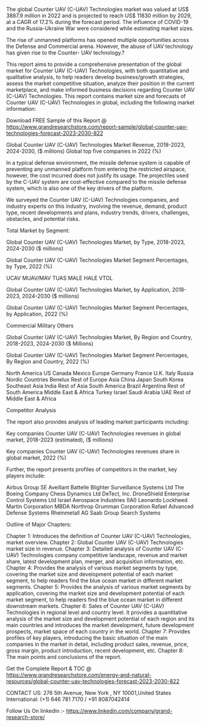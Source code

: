 
The global Counter UAV (C-UAV) Technologies market was valued at US$ 3887.9 million in 2022 and is projected to reach US$ 11830 million by 2029, at a CAGR of 17.2% during the forecast period. The influence of COVID-19 and the Russia-Ukraine War were considered while estimating market sizes.

The rise of unmanned platforms has opened multiple opportunities across the Defense and Commercial arena. However, the abuse of UAV technology has given rise to the Counter- UAV technology.?

This report aims to provide a comprehensive presentation of the global market for Counter UAV (C-UAV) Technologies, with both quantitative and qualitative analysis, to help readers develop business/growth strategies, assess the market competitive situation, analyze their position in the current marketplace, and make informed business decisions regarding Counter UAV (C-UAV) Technologies. This report contains market size and forecasts of Counter UAV (C-UAV) Technologies in global, including the following market information:

Download FREE Sample of this Report @ https://www.grandresearchstore.com/report-sample/global-counter-uav-technologies-forecast-2023-2030-822

Global Counter UAV (C-UAV) Technologies Market Revenue, 2018-2023, 2024-2030, ($ millions)
Global top five companies in 2022 (%)

In a typical defense environment, the missile defense system is capable of preventing any unmanned platform from entering the restricted airspace, however, the cost incurred does not justify its usage. The projectiles used by the C-UAV system are cost-effective compared to the missile defense system, which is also one of the key drivers of the platform.

We surveyed the Counter UAV (C-UAV) Technologies companies, and industry experts on this industry, involving the revenue, demand, product type, recent developments and plans, industry trends, drivers, challenges, obstacles, and potential risks.

Total Market by Segment:

Global Counter UAV (C-UAV) Technologies Market, by Type, 2018-2023, 2024-2030 ($ millions)

Global Counter UAV (C-UAV) Technologies Market Segment Percentages, by Type, 2022 (%)

UCAV
MUAV/MAV
TUAS
MALE
HALE
VTOL

Global Counter UAV (C-UAV) Technologies Market, by Application, 2018-2023, 2024-2030 ($ millions)

Global Counter UAV (C-UAV) Technologies Market Segment Percentages, by Application, 2022 (%)

Commercial
Military
Others

Global Counter UAV (C-UAV) Technologies Market, By Region and Country, 2018-2023, 2024-2030 ($ Millions)

Global Counter UAV (C-UAV) Technologies Market Segment Percentages, By Region and Country, 2022 (%)

North America
US
Canada
Mexico
Europe
Germany
France
U.K.
Italy
Russia
Nordic Countries
Benelux
Rest of Europe
Asia
China
Japan
South Korea
Southeast Asia
India
Rest of Asia
South America
Brazil
Argentina
Rest of South America
Middle East & Africa
Turkey
Israel
Saudi Arabia
UAE
Rest of Middle East & Africa

Competitor Analysis

The report also provides analysis of leading market participants including:

Key companies Counter UAV (C-UAV) Technologies revenues in global market, 2018-2023 (estimated), ($ millions)

Key companies Counter UAV (C-UAV) Technologies revenues share in global market, 2022 (%)

Further, the report presents profiles of competitors in the market, key players include:

Airbus Group SE
Aveillant
Battelle
Blighter Surveillance Systems Ltd
The Boeing Company
Chess Dynamics Ltd
DeTect, Inc.
DroneShield
Enterprise Control Systems Ltd
Israel Aerospace Industries (IAI)
Leonardo
Lockheed Martin Corporation
MBDA
Northrop Grumman Corporation
Rafael Advanced Defense Systems
Rheinmetall AG
Saab Group
Search Systems

Outline of Major Chapters:

Chapter 1: Introduces the definition of Counter UAV (C-UAV) Technologies, market overview.
Chapter 2: Global Counter UAV (C-UAV) Technologies market size in revenue.
Chapter 3: Detailed analysis of Counter UAV (C-UAV) Technologies company competitive landscape, revenue and market share, latest development plan, merger, and acquisition information, etc.
Chapter 4: Provides the analysis of various market segments by type, covering the market size and development potential of each market segment, to help readers find the blue ocean market in different market segments.
Chapter 5: Provides the analysis of various market segments by application, covering the market size and development potential of each market segment, to help readers find the blue ocean market in different downstream markets.
Chapter 6: Sales of Counter UAV (C-UAV) Technologies in regional level and country level. It provides a quantitative analysis of the market size and development potential of each region and its main countries and introduces the market development, future development prospects, market space of each country in the world.
Chapter 7: Provides profiles of key players, introducing the basic situation of the main companies in the market in detail, including product sales, revenue, price, gross margin, product introduction, recent development, etc.
Chapter 8: The main points and conclusions of the report.

Get the Complete Report & TOC @ https://www.grandresearchstore.com/energy-and-natural-resources/global-counter-uav-technologies-forecast-2023-2030-822

CONTACT US:
276 5th Avenue, New York , NY 10001,United States
International: (+1) 646 781 7170 / +91 8087042414

Follow Us On linkedin :- https://www.linkedin.com/company/grand-research-store/
